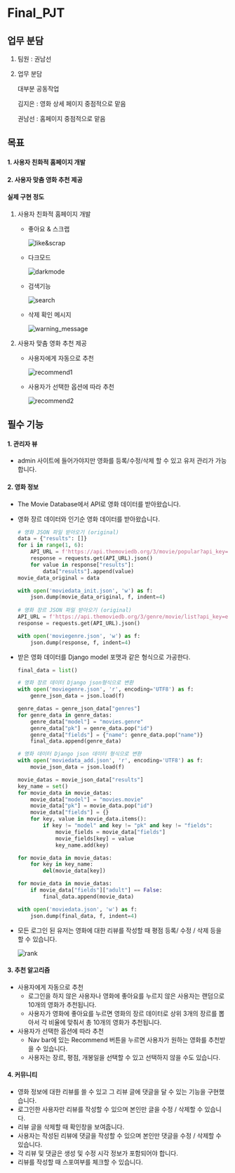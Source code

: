 # Final_PJT

## 업무 분담

1. 팀원 : 권남선

2. 업무 분담

   대부분 공동작업 

   김지은 : 영화 상세 페이지 중점적으로 맡음

   권남선 : 홈페이지 중점적으로 맡음

## 목표

#### 1. 사용자 친화적 홈페이지 개발

#### 2. 사용자 맞춤 영화 추천 제공



#### 실제 구현 정도

1. 사용자 친화적 홈페이지 개발

   - 좋아요 & 스크랩

     ![like&scrap](images/like_scrap.JPG)

   - 다크모드

     ![darkmode](images/darkmode.JPG)

   - 검색기능

     ![search](images/search.JPG)

   - 삭제 확인 메시지

     ![warning_message](images/warning_message.png)

2. 사용자 맞춤 영화 추천 제공

   - 사용자에게 자동으로 추천

     ![recommend1](images/re1.JPG)

   - 사용자가 선택한 옵션에 따라 추천

     ![recommend2](images/re2.JPG)



## 필수 기능

#### 1. 관리자 뷰

- admin 사이트에 들어가야지만 영화를 등록/수정/삭제 할 수 있고 유저 관리가 가능합니다.

  

#### 2. 영화 정보

- The Movie Database에서 API로 영화 데이터를 받아왔습니다.

- 영화 장르 데이터와 인기순 영화 데이터를 받아왔습니다.

  ```python
  # 영화 JSON 파일 받아오기 (original)
  data = {"results": []}
  for i in range(1, 6):
      API_URL = f'https://api.themoviedb.org/3/movie/popular?api_key=ed87f11a9d1a8ca94369a8acb370c42a&language=ko-KR&page={i}'
      response = requests.get(API_URL).json()
      for value in response["results"]:
          data["results"].append(value)
  movie_data_original = data
  
  with open('moviedata_init.json', 'w') as f:
      json.dump(movie_data_original, f, indent=4)
      
  # 영화 장르 JSON 파일 받아오기 (original)
  API_URL = f'https://api.themoviedb.org/3/genre/movie/list?api_key=ed87f11a9d1a8ca94369a8acb370c42a&language=ko'
  response = requests.get(API_URL).json()
  
  with open('moviegenre.json', 'w') as f:
      json.dump(response, f, indent=4)
  ```

- 받은 영화 데이터를 Django model 포맷과 같은 형식으로 가공한다.

  ```python
  final_data = list()
  
  # 영화 장르 데이터 Django json형식으로 변환
  with open('moviegenre.json', 'r', encoding='UTF8') as f:
      genre_json_data = json.load(f)
  
  genre_datas = genre_json_data["genres"]
  for genre_data in genre_datas:
      genre_data["model"] = "movies.genre"
      genre_data["pk"] = genre_data.pop("id")
      genre_data["fields"] = {"name": genre_data.pop("name")}
      final_data.append(genre_data)
  
  # 영화 데이터 Django json 데이터 형식으로 변환
  with open('moviedata_add.json', 'r', encoding='UTF8') as f:
      movie_json_data = json.load(f)
  
  movie_datas = movie_json_data["results"]
  key_name = set()
  for movie_data in movie_datas:
      movie_data["model"] = "movies.movie"
      movie_data["pk"] = movie_data.pop("id")
      movie_data["fields"] = {}
      for key, value in movie_data.items():
          if key != "model" and key != "pk" and key != "fields":
              movie_fields = movie_data["fields"]
              movie_fields[key] = value
              key_name.add(key)
  
  for movie_data in movie_datas:
      for key in key_name:
          del(movie_data[key])
  
  for movie_data in movie_datas:
      if movie_data["fields"]["adult"] == False:
          final_data.append(movie_data)
  
  with open('moviedata.json', 'w') as f:
      json.dump(final_data, f, indent=4)
  ```

- 모든 로그인 된 유저는 영화에 대한 리뷰를 작성할 때 평점 등록/ 수정 / 삭제 등을 할 수 있습니다.

  ![rank](images/rank.JPG)



#### 3. 추천 알고리즘

- 사용자에게 자동으로 추천
  - 로그인을 하지 않은 사용자나 영화에 좋아요를 누르지 않은 사용자는 랜덤으로 10개의 영화가 추천됩니다.
  - 사용자가 영화에 좋아요를 누르면 영화의 장르 데이터로 상위 3개의 장르를 뽑아서 각 비율에 맞춰서 총 10개의 영화가 추천됩니다.
- 사용자가 선택한 옵션에 따라 추천
  - Nav bar에 있는 Recommend 버튼을 누르면 사용자가 원하는 영화를 추천받을 수 있습니다.
  - 사용자는 장르, 평점, 개봉일을 선택할 수 있고 선택하지 않을 수도 있습니다.



#### 4. 커뮤니티

- 영화 정보에 대한 리뷰를 쓸 수 있고 그 리뷰 글에 댓글을 달 수 있는 기능을 구현했습니다.
- 로그인한 사용자만 리뷰를 작성할 수 있으며 본인만 글을 수정 / 삭제할 수 있습니다.
- 리뷰 글을 삭제할 때 확인창을 보여줍니다.
- 사용자는 작성된 리뷰에 댓글을 작성할 수 있으며 본인만 댓글을 수정 / 삭제할 수 있습니다.
- 각 리뷰 및 댓글은 생성 및 수정 시각 정보가 포함되어야 합니다.
- 리뷰를 작성할 때 스포여부를 체크할 수 있습니다.



